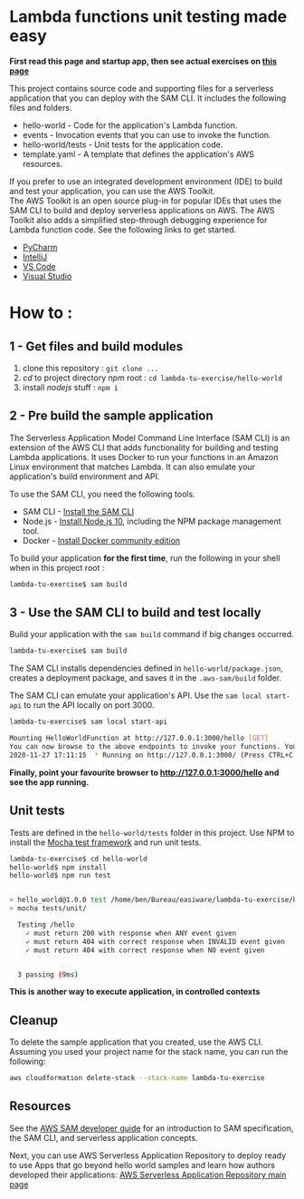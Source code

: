 # Lambda functions unit testing made easy

**First read this page and startup app, then see actual exercises on [this page](EXERCISES.md)**

This project contains source code and supporting files for a serverless application that you can deploy with the SAM CLI. It includes the following files and folders.

- hello-world - Code for the application's Lambda function.
- events - Invocation events that you can use to invoke the function.
- hello-world/tests - Unit tests for the application code. 
- template.yaml - A template that defines the application's AWS resources.

If you prefer to use an integrated development environment (IDE) to build and test your application, you can use the AWS Toolkit.  
The AWS Toolkit is an open source plug-in for popular IDEs that uses the SAM CLI to build and deploy serverless applications on AWS. The AWS Toolkit also adds a simplified step-through debugging experience for Lambda function code. See the following links to get started.

* [PyCharm](https://docs.aws.amazon.com/toolkit-for-jetbrains/latest/userguide/welcome.html)
* [IntelliJ](https://docs.aws.amazon.com/toolkit-for-jetbrains/latest/userguide/welcome.html)
* [VS Code](https://docs.aws.amazon.com/toolkit-for-vscode/latest/userguide/welcome.html)
* [Visual Studio](https://docs.aws.amazon.com/toolkit-for-visual-studio/latest/user-guide/welcome.html)

# How to :

## 1 - Get files and build modules

1. clone this repository : `git clone ...`
2. *cd* to project directory *npm* root : `cd lambda-tu-exercise/hello-world`
3. install *nodejs* stuff : `npm i`

## 2 - Pre build the sample application

The Serverless Application Model Command Line Interface (SAM CLI) is an extension of the AWS CLI that adds functionality for building and testing Lambda applications. It uses Docker to run your functions in an Amazon Linux environment that matches Lambda. It can also emulate your application's build environment and API.

To use the SAM CLI, you need the following tools.

* SAM CLI - [Install the SAM CLI](https://docs.aws.amazon.com/serverless-application-model/latest/developerguide/serverless-sam-cli-install.html)
* Node.js - [Install Node.js 10](https://nodejs.org/en/), including the NPM package management tool.
* Docker - [Install Docker community edition](https://hub.docker.com/search/?type=edition&offering=community)

To build your application **for the first time**, run the following in your shell when in this project root :

```bash
lambda-tu-exercise$ sam build
```

## 3 - Use the SAM CLI to build and test locally

Build your application with the `sam build` command if big changes occurred.

```bash
lambda-tu-exercise$ sam build
```

The SAM CLI installs dependencies defined in `hello-world/package.json`, creates a deployment package, and saves it in the `.aws-sam/build` folder.

The SAM CLI can emulate your application's API. Use the `sam local start-api` to run the API locally on port 3000.

```bash
lambda-tu-exercise$ sam local start-api

Mounting HelloWorldFunction at http://127.0.0.1:3000/hello [GET]
You can now browse to the above endpoints to invoke your functions. You do not need to restart/reload SAM CLI while working on your functions, changes will be reflected instantly/automatically. You only need to restart SAM CLI if you update your AWS SAM template
2020-11-27 17:11:15  * Running on http://127.0.0.1:3000/ (Press CTRL+C to quit)
```

**Finally, point your favourite browser to http://127.0.0.1:3000/hello and see the app running.**


## Unit tests

Tests are defined in the `hello-world/tests` folder in this project. Use NPM to install the [Mocha test framework](https://mochajs.org/) and run unit tests.

```bash
lambda-tu-exercise$ cd hello-world
hello-world$ npm install
hello-world$ npm run test


> hello_world@1.0.0 test /home/ben/Bureau/easiware/lambda-tu-exercise/hello-world
> mocha tests/unit/

  Testing /hello
    ✓ must return 200 with response when ANY event given
    ✓ must return 404 with correct response when INVALID event given
    ✓ must return 404 with correct response when NO event given


  3 passing (9ms)

```

**This is another way to execute application, in controlled contexts**

## Cleanup

To delete the sample application that you created, use the AWS CLI. Assuming you used your project name for the stack name, you can run the following:

```bash
aws cloudformation delete-stack --stack-name lambda-tu-exercise
```

## Resources

See the [AWS SAM developer guide](https://docs.aws.amazon.com/serverless-application-model/latest/developerguide/what-is-sam.html) for an introduction to SAM specification, the SAM CLI, and serverless application concepts.

Next, you can use AWS Serverless Application Repository to deploy ready to use Apps that go beyond hello world samples and learn how authors developed their applications: [AWS Serverless Application Repository main page](https://aws.amazon.com/serverless/serverlessrepo/)
